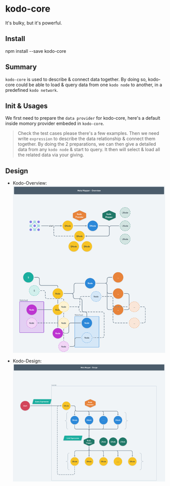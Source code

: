 # kodo-core
It's bulky, but it's powerful.

## Install
npm install --save kodo-core

## Summary
`kodo-core` is used to describe & connect data together.
By doing so, kodo-core could be able to load & query data from one `kodo node` to another, in a predefined `kodo network`.

## Init & Usages
We first need to prepare the `data provider` for kodo-core, here's a default inside momory provider embeded in `kodo-core`.
> Check the test cases please there's a few examples.
Then we need write `expression` to describe the data relationship & connect them together.
By doing the 2 preparations, we can then give a detailed data from any `kodo node` & start to query.
It then will select & load all the related data via your giving.


## Design
* Kodo-Overview:
![Kodo-Overview](/design/Kodo-Overview.png)

* Kodo-Design:
![Kodo-Design](/design/Kodo-Design.png)
